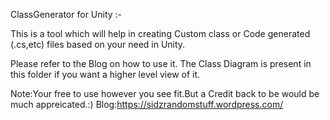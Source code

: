 ClassGenerator for Unity
:-

This is a  tool which will help in creating Custom class or Code generated (.cs,etc) files
 based on your need in Unity.

Please refer to the Blog on how to use it.
The  Class Diagram is present in this folder if you want a higher level view of it.

Note:Your free to use however you see fit.But a Credit back to be would be much appreicated.:)
Blog:https://sidzrandomstuff.wordpress.com/